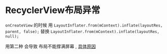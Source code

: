 # RecyclerView布局异常 


`onCreateView` 的时候
用 
`LayoutInflater.from(mContext).inflate(layoutRes, parent, false);`
替换
`LayoutInflater.from(mContext).inflate(layoutRes, null);`

用第二种 会导致 布局不能撑满屏幕 , [具体原因](https://www.jianshu.com/p/9a6db88b8ad3)
